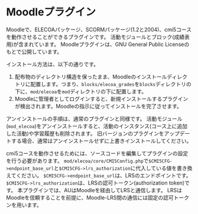 # Moodleプラグイン

Moodleで、ELECOAパッケージ、SCORMパッケージ(1.2と2004)、cmi5コースを動作させることができるプラグインです。
活動モジュールとブロック(成績表用)が含まれています。
Moodleプラグインは、GNU General Public Licenseのもとで公開しています。

インストール方法は、以下の通りです。

1. 配布物のディレクトリ構造を保ったまま、Moodleのインストールディレクトリに配置します。つまり、`blocks/elecoa_grades`を`blocks`ディレクトリの下に、`mod/elecoa`を`mod`ディレクトリの下に配置します。
2. Moodleに管理者としてログインすると、新規インストールするプラグインが検出されます。Moodleの指示に従ってインストールを完了させます。

アンインストールの手順は、通常のプラグインと同様です。
活動モジュール(`mod_elecoa`)をアンインストールすると、活動のインスタンス(コース上に追加した活動)や学習履歴も削除されます。
旧バージョンのプラグインをアップデートする場合、通常はアンインストールせずに上書きインストールしてください。

cmi5コースを動作させるためには、ソースコードを編集してプラグインの設定を行う必要があります。
`mod/elecoa/core/CMI5Config.php`で`$CMI5CFG->endpoint_base_url`と`$CMI5CFG->lrs_authorization`に代入している値を書き換えてください。
`$CMI5CFG->endpoint_base_url`は、LRSのエンドポイントです。
`$CMI5CFG->lrs_authorization`は、LRSの認可トークン(authorization token)です。
本プラグインでは、AUはMoodleを経由してLRSと通信します。
LRSはMoodleを信頼することを前提に、Moodle-LRS間の通信には固定の認可トークンを用います。
